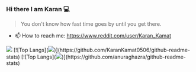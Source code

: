 ### Hi there I am Karan 💻



> You don't know how fast time goes by until you get there.

- 📫 How to reach me: https://www.reddit.com/user/Karan_Kamat  

<img src="https://github-readme-stats.vercel.app/api?username=KaranKamat0506&&show_icons=true&title_color=1196A7&icon_color=1196A7&text_color=1196A7&bg_color=FFFFFF">
[![Top Langs](<img src="https://github-readme-stats.vercel.app/api/top-langs/?username=KaranKamat0506">)](https://github.com/KaranKamat0506/github-readme-stats)
[![Top Langs](<img src="https://github-readme-stats.vercel.app/api/top-langs/?username=KaranKamat0506&layout=compact">)](https://github.com/anuraghazra/github-readme-stats)




